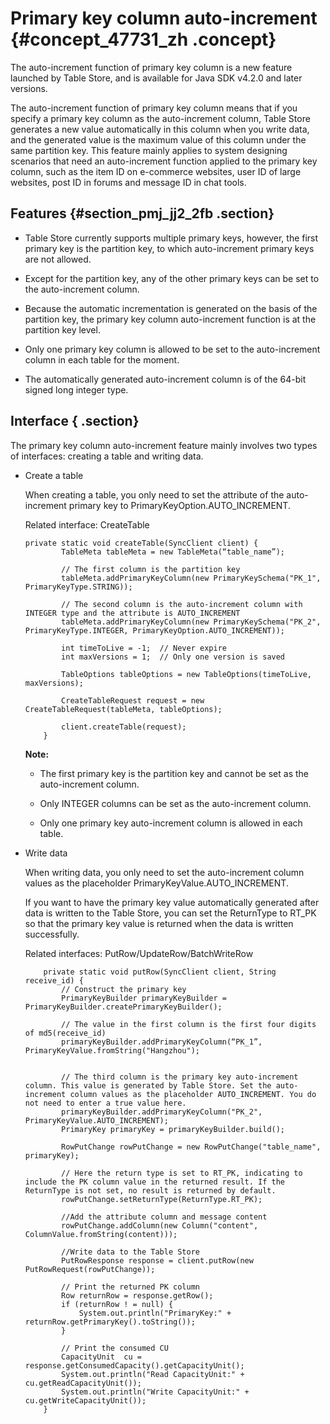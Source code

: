 # Primary key column auto-increment {#concept_47731_zh .concept}

The auto-increment function of primary key column is a new feature launched by Table Store, and is available for Java SDK v4.2.0 and later versions.

The auto-increment function of primary key column means that if you specify a primary key column as the auto-increment column, Table Store generates a new value automatically in this column when you write data, and the generated value is the maximum value of this column under the same partition key. This feature mainly applies to system designing scenarios that need an auto-increment function applied to the primary key column, such as the item ID on e-commerce websites, user ID of large websites, post ID in forums and message ID in chat tools.

## Features {#section_pmj_jj2_2fb .section}

-   Table Store currently supports multiple primary keys, however, the first primary key is the partition key, to which auto-increment primary keys are not allowed.

-   Except for the partition key, any of the other primary keys can be set to the auto-increment column.

-   Because the automatic incrementation is generated on the basis of the partition key, the primary key column auto-increment function is at the partition key level.

-   Only one primary key column is allowed to be set to the auto-increment column in each table for the moment.

-   The automatically generated auto-increment column is of the 64-bit signed long integer type.


## Interface { .section}

The primary key column auto-increment feature mainly involves two types of interfaces: creating a table and writing data.

-   Create a table

    When creating a table, you only need to set the attribute of the auto-increment primary key to PrimaryKeyOption.AUTO\_INCREMENT.

    Related interface: CreateTable

    ```language-java
    private static void createTable(SyncClient client) {
    		TableMeta tableMeta = new TableMeta(“table_name”);
    
    		// The first column is the partition key
            tableMeta.addPrimaryKeyColumn(new PrimaryKeySchema("PK_1", PrimaryKeyType.STRING));
    
    		// The second column is the auto-increment column with INTEGER type and the attribute is AUTO_INCREMENT
            tableMeta.addPrimaryKeyColumn(new PrimaryKeySchema("PK_2", PrimaryKeyType.INTEGER, PrimaryKeyOption.AUTO_INCREMENT));
    
            int timeToLive = -1;  // Never expire
            int maxVersions = 1;  // Only one version is saved
    
            TableOptions tableOptions = new TableOptions(timeToLive, maxVersions);
    
            CreateTableRequest request = new CreateTableRequest(tableMeta, tableOptions);
    
            client.createTable(request);
        }
    
    ```

    **Note:** 

    -   The first primary key is the partition key and cannot be set as the auto-increment column.

    -   Only INTEGER columns can be set as the auto-increment column.

    -   Only one primary key auto-increment column is allowed in each table.

-   Write data

    When writing data, you only need to set the auto-increment column values as the placeholder PrimaryKeyValue.AUTO\_INCREMENT.

    If you want to have the primary key value automatically generated after data is written to the Table Store, you can set the ReturnType to RT\_PK so that the primary key value is returned when the data is written successfully.

    Related interfaces: PutRow/UpdateRow/BatchWriteRow

    ```language-java
        private static void putRow(SyncClient client, String receive_id) {
            // Construct the primary key
            PrimaryKeyBuilder primaryKeyBuilder = PrimaryKeyBuilder.createPrimaryKeyBuilder();
    		
    		// The value in the first column is the first four digits of md5(receive_id)
            primaryKeyBuilder.addPrimaryKeyColumn(“PK_1”, PrimaryKeyValue.fromString("Hangzhou");
    		
    
    		// The third column is the primary key auto-increment column. This value is generated by Table Store. Set the auto-increment column values as the placeholder AUTO_INCREMENT. You do not need to enter a true value here.
            primaryKeyBuilder.addPrimaryKeyColumn("PK_2", PrimaryKeyValue.AUTO_INCREMENT);
            PrimaryKey primaryKey = primaryKeyBuilder.build();
    
            RowPutChange rowPutChange = new RowPutChange("table_name", primaryKey);
    		
    		// Here the return type is set to RT_PK, indicating to include the PK column value in the returned result. If the ReturnType is not set, no result is returned by default.
            rowPutChange.setReturnType(ReturnType.RT_PK);
    
            //Add the attribute column and message content
    		rowPutChange.addColumn(new Column("content", ColumnValue.fromString(content)));
    
    		//Write data to the Table Store
            PutRowResponse response = client.putRow(new PutRowRequest(rowPutChange));
    		
    		// Print the returned PK column
            Row returnRow = response.getRow();
    		if (returnRow ! = null) {
    			System.out.println("PrimaryKey:" + returnRow.getPrimaryKey().toString());
    		}
    
    		// Print the consumed CU
    		CapacityUnit  cu = response.getConsumedCapacity().getCapacityUnit();
    		System.out.println("Read CapacityUnit:" + cu.getReadCapacityUnit());
    		System.out.println("Write CapacityUnit:" + cu.getWriteCapacityUnit());
        }
    
    ```


